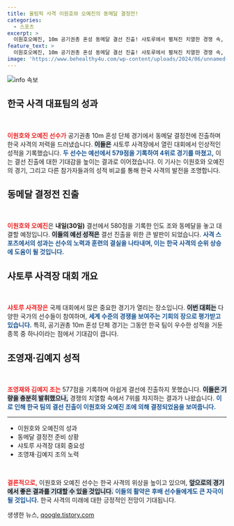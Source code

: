 ```yaml
---
title: 올림픽 사격 이원호와 오예진의 동메달 결정전!
categories:
  - 스포츠
excerpt: >
  이원호오예진, 10m 공기권총 혼성 동메달 결선 진출! 샤토루에서 펼쳐진 치열한 경쟁 속, 4위로 올라선 이들은 인도와의 결전에서 메달을 향한 열정을 보여줄 예정이다. 기대되는 순간을 놓치지 마세요!
feature_text: >
  이원호오예진, 10m 공기권총 혼성 동메달 결선 진출! 샤토루에서 펼쳐진 치열한 경쟁 속, 4위로 올라선 이들은 인도와의 결전에서 메달을 향한 열정을 보여줄 예정이다. 기대되는 순간을 놓치지 마세요!
image: 'https://www.behealthy4u.com/wp-content/uploads/2024/06/unnamed-file.png'
---
```


<p><img src="https://www.behealthy4u.com/wp-content/uploads/2024/06/unnamed-file.png" alt="info 속보" /></p>

<h2 data-ke-size="size26">한국 사격 대표팀의 성과</h2>

<p data-ke-size="size16">&nbsp;</p>

<p data-ke-size="size16"><b><span style="color: #ee2323;">이원호와 오예진 선수가</span></b> 공기권총 10m 혼성 단체 경기에서 동메달 결정전에 진출하며 한국 사격의 저력을 드러냈습니다. <b><span style="background-color: #21538527;">이들은</span></b> 샤토루 사격장에서 열린 대회에서 인상적인 성적을 기록했습니다. <b><span style="color: #1a5490;">두 선수는 예선에서 579점을 기록하여 4위로 경기를 마쳤고,</span></b> 이는 결선 진출에 대한 기대감을 높이는 결과로 이어졌습니다. 이 기사는 이원호와 오예진의 경기, 그리고 다른 참가자들과의 성적 비교를 통해 한국 사격의 발전을 조명합니다.</p>

<h2 data-ke-size="size26">동메달 결정전 진출</h2>

<p data-ke-size="size16">&nbsp;</p>

<p data-ke-size="size16"><b><span style="color: #ee2323;">이원호와 오예진</span></b>은 <b>내일(30일)</b> 결선에서 580점을 기록한 인도 조와 동메달을 놓고 대결할 예정입니다. <b><span style="background-color: #21538527;">이들의 예선 성적은</span></b> 결선 진출을 위한 큰 발판이 되었습니다. <b><span style="color: #1a5490;">사격 스포츠에서의 성과는 선수의 노력과 훈련의 결실을 나타내며, 이는 한국 사격의 순위 상승에 도움이 될 것입니다.</span></b></p>

<h2 data-ke-size="size26">샤토루 사격장 대회 개요</h2>

<p data-ke-size="size16">&nbsp;</p>

<p data-ke-size="size16"><b><span style="color: #ee2323;">샤토루 사격장은</span></b> 국제 대회에서 많은 중요한 경기가 열리는 장소입니다. <b><span style="background-color: #21538527;">이번 대회는</span></b> 다양한 국가의 선수들이 참여하며, <b><span style="color: #1a5490;">세계 수준의 경쟁을 보여주는 기회의 장으로 평가받고 있습니다.</span></b> 특히, 공기권총 10m 혼성 단체 경기는 그동안 한국 팀이 우수한 성적을 거둔 종목 중 하나이라는 점에서 기대감이 큽니다.</p>

<h2 data-ke-size="size26">조영재·김예지 성적</h2>

<p data-ke-size="size16">&nbsp;</p>

<p data-ke-size="size16"><b><span style="color: #ee2323;">조영재와 김예지 조는</span></b> 577점을 기록하며 아쉽게 결선에 진출하지 못했습니다. <b><span style="background-color: #21538527;">이들은 기량을 충분히 발휘했으나,</span></b> 경쟁의 치열함 속에서 7위를 차지하는 결과가 나왔습니다. <b><span style="color: #1a5490;">이로 인해 한국 팀의 결선 진출이 이원호와 오예진 조에 의해 결정되었음을 보여줍니다.</span></b></p>

<hr>

<ul>
    <li>이원호와 오예진의 성과</li>
    <li>동메달 결정전 준비 상황</li>
    <li>샤토루 사격장 대회 중요성</li>
    <li>조영재·김예지 조의 노력</li>
</ul>

<p data-ke-size="size16">&nbsp;</p>

<p data-ke-size="size16"><b><span style="color: #ee2323;">결론적으로,</span></b> 이원호와 오예진 선수는 한국 사격의 위상을 높이고 있으며, <b><span style="background-color: #21538527;">앞으로의 경기에서 좋은 결과를 기대할 수 있을 것입니다.</span></b> <b><span style="color: #1a5490;">이들의 활약은 후배 선수들에게도 큰 자극이 될 것입니다.</span></b> 한국 사격의 미래에 대한 긍정적인 전망이 기대됩니다.</p>
생생한 뉴스, <a href="https://qoogle.tistory.com" rel="dofollow">qoogle.tistory.com</a>


